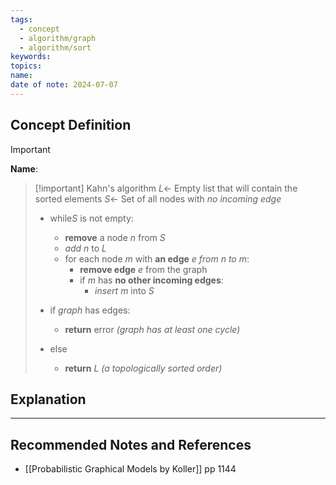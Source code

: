 ```yaml
---
tags:
  - concept
  - algorithm/graph
  - algorithm/sort
keywords: 
topics: 
name: 
date of note: 2024-07-07
---
```


## Concept Definition

>[!important]
>**Name**: 


>[!important] Kahn's algorithm
>$L \leftarrow$ Empty list that will contain the sorted elements
>$S \leftarrow$  Set of all nodes with *no incoming edge*
> 
>- while$S$ is not empty:
>	- **remove** a node $n$ from $S$
>	- *add* $n$ to $L$
>	- for each node $m$ with **an edge** $e$ *from* $n$ *to* $m$:
>		- **remove edge** $e$ from the graph
>		- if $m$ has **no other incoming edges**:
>			- *insert* $m$ into $S$
> 
>- if _graph_ has edges:
>	- **return** error   _(graph has at least one cycle)_
>- else 
>	- **return** _L_   _(a topologically sorted order)_


## Explanation





-----------
##  Recommended Notes and References

- [[Probabilistic Graphical Models by Koller]] pp 1144